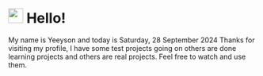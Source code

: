  <h1>
    <img src="https://emojis.slackmojis.com/emojis/images/1643510097/45343/hi.gif?1643510097" width="30"/> 
    Hello!
 </h1>
 <p>
    My name is Yeeyson and today is Saturday, 28 September 2024
    Thanks for visiting my profile, I have some test projects going on others are done learning projects and others are real projects.
    Feel free to watch and use them.
 </p>